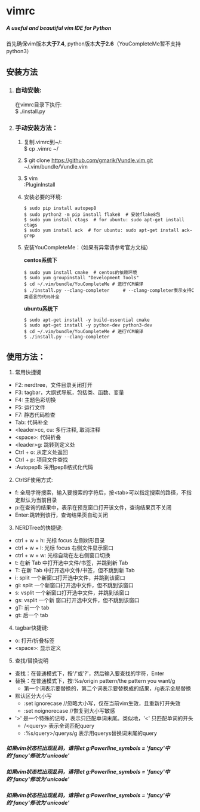 # vimrc
##### A useful and beautiful vim IDE for Python

首先确保vim版本**大于7.4**, python版本**大于2.6**（YouCompleteMe暂不支持python3）

## 安装方法

1. ### 自动安装:

    在vimrc目录下执行:  
    $ ./install.py

2. ### 手动安装方法：
    1. 复制.vimrc到~/:  
       $ cp .vimrc ~/
    2. $ git clone https://github.com/gmarik/Vundle.vim.git ~/.vim/bundle/Vundle.vim
    3. $ vim  
       :PluginInstall
    4. 安装必要的环境:  

       ```
       $ sudo pip install autopep8
       $ sudo python2 -m pip install flake8  # 安装flake8包
       $ sudo yum install ctags  # for ubuntu: sudo apt-get install ctags
       $ sudo yum install ack  # for ubuntu: sudo apt-get install ack-grep
       ```

    5. 安装YouCompleteMe：（如果有异常请参考官方文档）  
  
       **centos系统下** 
     
       ```
       $ sudo yum install cmake  # centos的依赖环境  
       $ sudo yum groupinstall "Development Tools"  
       $ cd ~/.vim/bundle/YouCompleteMe # 进行YCM编译  
       $ ./install.py --clang-completer     # --clang-completer表示支持C类语言的代码补全
       ```

       **ubuntu系统下**  
     
       ```
       $ sudo apt-get install -y build-essential cmake  
       $ sudo apt-get install -y python-dev python3-dev  
       $ cd ~/.vim/bundle/YouCompleteMe # 进行YCM编译  
       $ ./install.py --clang-completer
       ```

## 使用方法：

1. 常用快捷键
  - F2:  nerdtree，文件目录关闭打开
  - F3:  tagbar，大纲式导航，包括类、函数、变量
  - F4:  主题色彩切换
  - F5:  运行文件
  - F7:  静态代码检查
  - Tab:  代码补全
  - \<leader\>cc, cu:  多行注释, 取消注释
  - \<space\>:  代码折叠
  - \<leader\>g:  跳转到定义处
  - Ctrl + o:  从定义处返回
  - Ctrl + p:  项目文件查找
  - :Autopep8:  采用pep8格式化代码

2. CtrlSF使用方式:  
  - f: 全局字符搜索，输入要搜索的字符后，按\<tab\>可以指定搜索的路径，不指定默认为当前目录  
  - p:在查询的结果中，表示在预览窗口打开该文件，查询结果页不关闭  
  - Enter:跳转到该行，查询结果页自动关闭  

3. NERDTree的快捷键:  
  - ctrl + w + h:    光标 focus 左侧树形目录  
  - ctrl + w + l:    光标 focus 右侧文件显示窗口  
  - ctrl + w + w:    光标自动在左右侧窗口切换  
  - t:       在新 Tab 中打开选中文件/书签，并跳到新 Tab  
  - T:       在新 Tab 中打开选中文件/书签，但不跳到新 Tab  
  - i:       split 一个新窗口打开选中文件，并跳到该窗口  
  - gi:      split 一个新窗口打开选中文件，但不跳到该窗口  
  - s:       vsplit 一个新窗口打开选中文件，并跳到该窗口  
  - gs:      vsplit 一个新 窗口打开选中文件，但不跳到该窗口  
  - gT:      前一个 tab  
  - gt:      后一个 tab  

4. tagbar快捷键:  
  - o:         打开/折叠标签  
  - \<space\>: 显示定义  

5. 查找/替换说明
  - 查找：在普通模式下，按'/'或'?'，然后输入要查找的字符，Enter
  - 替换：在普通模式下，按:%s/origin pattern/the pattern you want/g
      - 第一个词表示要替换的，第二个词表示要替换成的结果，/g表示全局替换
  - 默认区分大小写
      - :set ignorecase //忽略大小写，仅在当前vim生效，且重新打开失效
      - :set noignorecase //恢复到大小写敏感
  - '\>' 是一个特殊的记号，表示只匹配单词末尾。类似地，'\<' 只匹配单词的开头
      - /\<query\>     表示全词匹配query
      - :%s/query\>/querys/g     表示用querys替换词末尾的query

##### 如果vim状态栏出现乱码，请将let g:Powerline_symbols = 'fancy'中的'fancy'修改为'unicode'
##### 如果vim状态栏出现乱码，请将let g:Powerline_symbols = 'fancy'中的'fancy'修改为'unicode'
##### 如果vim状态栏出现乱码，请将let g:Powerline_symbols = 'fancy'中的'fancy'修改为'unicode'
